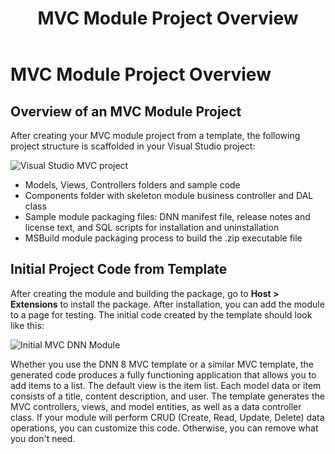 ﻿---
uid: developers-mvc-modules-overview
topic: developers-mvc-modules-overview
locale: en
title: MVC Module Project Overview
dnneditions: DNN Platform,Evoq Content,Evoq Engage
dnnversion: 09.02.00
parent-topic: mvc-module-development
related-topics: mvc-module-mvccontroller,mvc-module-mvcviews,mvc-module-unittest,unsupported-mvc-features
---

# MVC Module Project Overview

## Overview of an MVC Module Project

After creating your MVC module project from a template, the following project structure is scaffolded in your Visual Studio project:

  

![Visual Studio MVC project](/images/scr-mvc-project-vssolution.png)

  

*   Models, Views, Controllers folders and sample code
*   Components folder with skeleton module business controller and DAL class
*   Sample module packaging files: DNN manifest file, release notes and license text, and SQL scripts for installation and uninstallation
*   MSBuild module packaging process to build the .zip executable file

## Initial Project Code from Template

After creating the module and building the package, go to **Host \> Extensions** to install the package. After installation, you can add the module to a page for testing. The initial code created by the template should look like this:

  

![Initial MVC DNN Module](/images/scr-mvc-module-template-view.png)

  

Whether you use the DNN 8 MVC template or a similar MVC template, the generated code produces a fully functioning application that allows you to add items to a list. The default view is the item list. Each model data or item consists of a title, content description, and user. The template generates the MVC controllers, views, and model entities, as well as a data controller class. If your module will perform CRUD (Create, Read, Update, Delete) data operations, you can customize this code. Otherwise, you can remove what you don't need.
